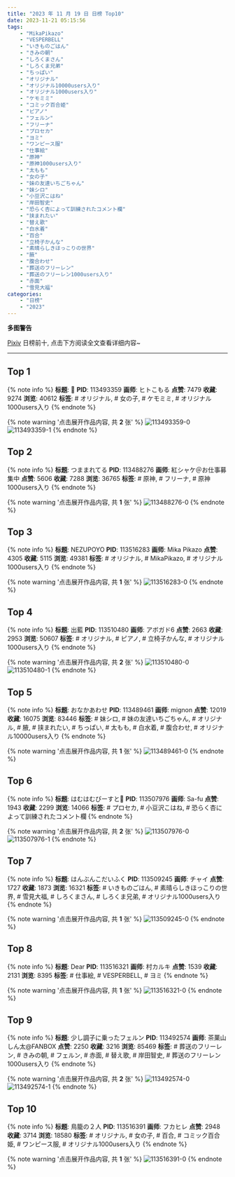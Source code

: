 ```yaml
---
title: "2023 年 11 月 19 日 日榜 Top10"
date: 2023-11-21 05:15:56
tags:
    - "MikaPikazo"
    - "VESPERBELL"
    - "いきものごはん"
    - "きみの朝"
    - "しろくまさん"
    - "しろくま兄弟"
    - "ちっぱい"
    - "オリジナル"
    - "オリジナル10000users入り"
    - "オリジナル1000users入り"
    - "ケモミミ"
    - "コミック百合姫"
    - "ピアノ"
    - "フェルン"
    - "フリーナ"
    - "プロセカ"
    - "ヨミ"
    - "ワンピース服"
    - "仕事絵"
    - "原神"
    - "原神1000users入り"
    - "太もも"
    - "女の子"
    - "妹の友達いちごちゃん"
    - "妹シロ"
    - "小豆沢こはね"
    - "岸田智史"
    - "恐らく杏によって訓練されたコメント欄"
    - "挟まれたい"
    - "替え歌"
    - "白水着"
    - "百合"
    - "立椅子かんな"
    - "素晴らしきほっこりの世界"
    - "腋"
    - "腹合わせ"
    - "葬送のフリーレン"
    - "葬送のフリーレン1000users入り"
    - "赤面"
    - "雪見大福"
categories:
    - "日榜"
    - "2023"
---
```


<i class="fa fa-triangle-exclamation"></i>**多图警告**<i class="fa fa-triangle-exclamation"></i>

[Pixiv](https://www.pixiv.net/) 日榜前十, 点击下方阅读全文查看详细内容~

<!-- more -->

---

## Top 1

{% note info %}
**标题**: 🐝
**PID**: 113493359 **画师**: ヒトこもる
**点赞**: 7479 **收藏**: 9274 **浏览**: 40612
**标签**: # オリジナル, # 女の子, # ケモミミ, # オリジナル1000users入り
{% endnote %}

{% note warning '点击展开作品内容, 共 **2** 张' %}
![113493359-0](https://i.pixiv.re/img-original/img/2023/11/18/07/03/09/113493359_p0.png)
![113493359-1](https://i.pixiv.re/img-original/img/2023/11/18/07/03/09/113493359_p1.png)
{% endnote %}

## Top 2

{% note info %}
**标题**: つままれてる
**PID**: 113488276 **画师**: 紅シャケ＠お仕事募集中
**点赞**: 5606 **收藏**: 7288 **浏览**: 36765
**标签**: # 原神, # フリーナ, # 原神1000users入り
{% endnote %}

{% note warning '点击展开作品内容, 共 **1** 张' %}
![113488276-0](https://i.pixiv.re/img-original/img/2023/11/18/00/43/37/113488276_p0.jpg)
{% endnote %}

## Top 3

{% note info %}
**标题**: NEZUPOYO
**PID**: 113516283 **画师**: Mika Pikazo
**点赞**: 4305 **收藏**: 5115 **浏览**: 49381
**标签**: # オリジナル, # MikaPikazo, # オリジナル1000users入り
{% endnote %}

{% note warning '点击展开作品内容, 共 **1** 张' %}
![113516283-0](https://i.pixiv.re/img-original/img/2023/11/19/00/00/17/113516283_p0.jpg)
{% endnote %}

## Top 4

{% note info %}
**标题**: 出藍
**PID**: 113510480 **画师**: アボガド6
**点赞**: 2663 **收藏**: 2953 **浏览**: 50607
**标签**: # オリジナル, # ピアノ, # 立椅子かんな, # オリジナル1000users入り
{% endnote %}

{% note warning '点击展开作品内容, 共 **2** 张' %}
![113510480-0](https://i.pixiv.re/img-original/img/2023/11/18/21/05/39/113510480_p0.jpg)
![113510480-1](https://i.pixiv.re/img-original/img/2023/11/18/21/05/39/113510480_p1.jpg)
{% endnote %}

## Top 5

{% note info %}
**标题**: おなかあわせ
**PID**: 113489461 **画师**: mignon
**点赞**: 12019 **收藏**: 16075 **浏览**: 83446
**标签**: # 妹シロ, # 妹の友達いちごちゃん, # オリジナル, # 腋, # 挟まれたい, # ちっぱい, # 太もも, # 白水着, # 腹合わせ, # オリジナル10000users入り
{% endnote %}

{% note warning '点击展开作品内容, 共 **1** 张' %}
![113489461-0](https://i.pixiv.re/img-original/img/2023/11/18/01/33/38/113489461_p0.jpg)
{% endnote %}

## Top 6

{% note info %}
**标题**: はむはむびーすと🐹
**PID**: 113507976 **画师**: Sa-fu
**点赞**: 1943 **收藏**: 2299 **浏览**: 14066
**标签**: # プロセカ, # 小豆沢こはね, # 恐らく杏によって訓練されたコメント欄
{% endnote %}

{% note warning '点击展开作品内容, 共 **2** 张' %}
![113507976-0](https://i.pixiv.re/img-original/img/2023/11/18/19/50/02/113507976_p0.jpg)
![113507976-1](https://i.pixiv.re/img-original/img/2023/11/18/19/50/02/113507976_p1.jpg)
{% endnote %}

## Top 7

{% note info %}
**标题**: はんぶんこだいふく
**PID**: 113509245 **画师**: チャイ
**点赞**: 1727 **收藏**: 1873 **浏览**: 16321
**标签**: # いきものごはん, # 素晴らしきほっこりの世界, # 雪見大福, # しろくまさん, # しろくま兄弟, # オリジナル1000users入り
{% endnote %}

{% note warning '点击展开作品内容, 共 **1** 张' %}
![113509245-0](https://i.pixiv.re/img-original/img/2023/11/18/20/30/01/113509245_p0.png)
{% endnote %}

## Top 8

{% note info %}
**标题**: Dear
**PID**: 113516321 **画师**: 村カルキ
**点赞**: 1539 **收藏**: 2131 **浏览**: 8395
**标签**: # 仕事絵, # VESPERBELL, # ヨミ
{% endnote %}

{% note warning '点击展开作品内容, 共 **1** 张' %}
![113516321-0](https://i.pixiv.re/img-original/img/2023/11/19/00/00/28/113516321_p0.jpg)
{% endnote %}

## Top 9

{% note info %}
**标题**: 少し調子に乗ったフェルン
**PID**: 113492574 **画师**: 茶菓山しん太@FANBOX
**点赞**: 2250 **收藏**: 3216 **浏览**: 85469
**标签**: # 葬送のフリーレン, # きみの朝, # フェルン, # 赤面, # 替え歌, # 岸田智史, # 葬送のフリーレン1000users入り
{% endnote %}

{% note warning '点击展开作品内容, 共 **2** 张' %}
![113492574-0](https://i.pixiv.re/img-original/img/2023/11/18/05/44/38/113492574_p0.jpg)
![113492574-1](https://i.pixiv.re/img-original/img/2023/11/18/05/44/38/113492574_p1.jpg)
{% endnote %}

## Top 10

{% note info %}
**标题**: 鳥籠の２人
**PID**: 113516391 **画师**: フカヒレ
**点赞**: 2948 **收藏**: 3714 **浏览**: 18580
**标签**: # オリジナル, # 女の子, # 百合, # コミック百合姫, # ワンピース服, # オリジナル1000users入り
{% endnote %}

{% note warning '点击展开作品内容, 共 **1** 张' %}
![113516391-0](https://i.pixiv.re/img-original/img/2023/11/19/00/00/47/113516391_p0.jpg)
{% endnote %}
